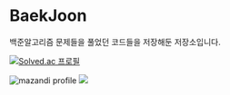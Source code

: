 # BaekJoon
백준알고리즘 문제들을 풀었던 코드들을 저장해둔 저장소입니다.

[![Solved.ac 프로필](http://mazassumnida.wtf/api/v2/generate_badge?boj=daenggui)](https://solved.ac/daenggui)

![mazandi profile](http://mazandi.herokuapp.com/api?handle=daenggui&theme=dark)
<img src="http://mazandi.herokuapp.com/api?handle=daenggui&theme=cold"/>
